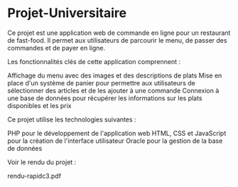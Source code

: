# Projet-Universitaire

Ce projet est une application web de commande en ligne pour un restaurant de fast-food. Il permet aux utilisateurs de parcourir le menu, de passer des commandes et de payer en ligne.

Les fonctionnalités clés de cette application comprennent :

Affichage du menu avec des images et des descriptions de plats
Mise en place d'un système de panier pour permettre aux utilisateurs de sélectionner des articles et de les ajouter à une commande
Connexion à une base de données pour récupérer les informations sur les plats disponibles et les prix


Ce projet utilise les technologies suivantes :

PHP pour le développement de l'application web
HTML, CSS et JavaScript pour la création de l'interface utilisateur
Oracle pour la gestion de la base de données


Voir le rendu du projet :

rendu-rapidc3.pdf
